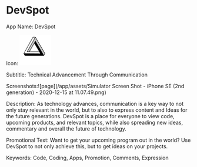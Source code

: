 # DevSpot
App Name: DevSpot

Icon: ![App Icon](/app/assets/icon_copy.png)

Subtitle: Technical Advancement Through Communication

Screenshots:![page](/app/assets/Simulator Screen Shot - iPhone SE (2nd generation) - 2020-12-15 at 11.07.49.png)

Description: As technology advances, communication is a key way to not only stay relevant in the world, but to also to express content and Ideas for the future generations. DevSpot is a place for everyone to view code, upcoming products, and relevant topics, while also spreading new ideas, commentary and overall the future of technology.

Promotional Text: Want to get your upcoming program out in the world? Use DevSpot to not only achieve this, but to get ideas on your projects.

Keywords: Code, Coding, Apps, Promotion, Comments, Expression

